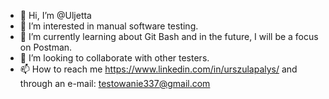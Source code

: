 - 👋 Hi, I’m @Uljetta
- 👀 I’m interested in manual software testing.
- 🌱 I’m currently learning about Git Bash and in the future, I will be a focus on Postman.
- 💞️ I’m looking to collaborate with other testers.
- 📫 How to reach me https://www.linkedin.com/in/urszulapalys/ and through an e-mail: testowanie337@gmail.com

<!---
Uljetta/Uljetta is a ✨ special ✨ repository because its `README.md` (this file) appears on your GitHub profile.
You can click the Preview link to take a look at your changes.
--->
